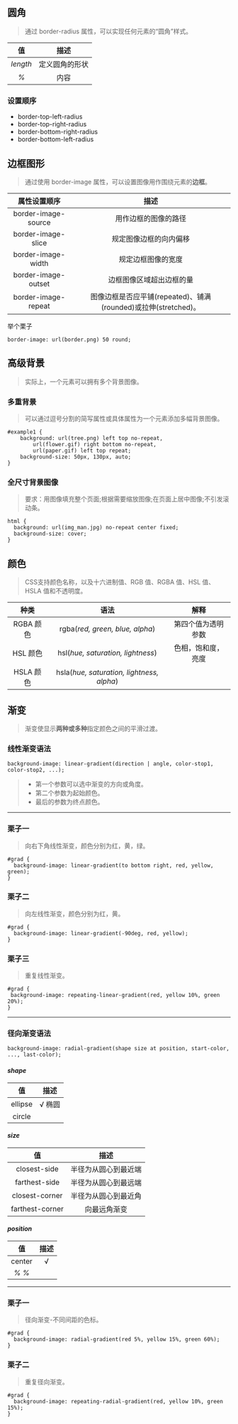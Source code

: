 ## 圆角  
> 通过 border-radius 属性，可以实现任何元素的“圆角”样式。

 值| 描述
 :-: | :-:
 *length* | 定义圆角的形状
 *%* | 内容 

### 设置顺序
- border-top-left-radius
- border-top-right-radius
- border-bottom-right-radius
- border-bottom-left-radius

## 边框图形  
> 通过使用 border-image 属性，可以设置图像用作围绕元素的**边框**。

 属性设置顺序| 描述
 :-: | :-:
 border-image-source | 用作边框的图像的路径
 border-image-slice | 规定图像边框的向内偏移 
 border-image-width | 规定边框图像的宽度
 border-image-outset| 边框图像区域超出边框的量
 border-image-repeat | 图像边框是否应平铺(repeated)、铺满(rounded)或拉伸(stretched)。 

举个栗子
```
border-image: url(border.png) 50 round;
```  

## 高级背景  
> 实际上，一个元素可以拥有多个背景图像。  

### 多重背景  
> 可以通过逗号分割的简写属性或具体属性为一个元素添加多幅背景图像。  
```
#example1 {
    background: url(tree.png) left top no-repeat, 
        url(flower.gif) right bottom no-repeat, 
        url(paper.gif) left top repeat;
    background-size: 50px, 130px, auto;
}
```
### 全尺寸背景图像
> 要求：用图像填充整个页面;根据需要缩放图像;在页面上居中图像;不引发滚动条。  
```
html {
  background: url(img_man.jpg) no-repeat center fixed; 
  background-size: cover;
}
```

## 颜色  
> CSS支持颜色名称，以及十六进制值、RGB 值、RGBA 值、HSL 值、HSLA 值和不透明度。  

 种类 | 语法 | 解释
 :-: | :-: | :-:
 RGBA 颜色 | rgba(*red, green, blue, alpha*) | 第四个值为透明参数
 HSL 颜色 | hsl(*hue, saturation, lightness*) | 色相，饱和度，亮度
 HSLA 颜色 | hsla(*hue, saturation, lightness, alpha*) | 

 ## 渐变  
 > 渐变使显示**两种或多种**指定颜色之间的平滑过渡。  
 
 ### 线性渐变语法  
 ```
 background-image: linear-gradient(direction | angle, color-stop1, color-stop2, ...);
 ```
 > - 第一个参数可以选中渐变的方向或角度。
 > - 第二个参数为起始颜色。
 > - 最后的参数为终点颜色。
 
----  
### 栗子一
> 向右下角线性渐变，颜色分别为红，黄，绿。  
```
#grad {
  background-image: linear-gradient(to bottom right, red, yellow, green);
}
```

### 栗子二
> 向左线性渐变，颜色分别为红，黄。  
```
#grad {
  background-image: linear-gradient(-90deg, red, yellow);
}
``` 
 
 ### 栗子三  
 > 重复线性渐变。
 ```
#grad {
  background-image: repeating-linear-gradient(red, yellow 10%, green 20%);
}
 ```  
----  
### 径向渐变语法  
```
background-image: radial-gradient(shape size at position, start-color, ..., last-color);
```  

#### *shape*
 值 | 描述 
 :-: | :-:
 ellipse | √ 椭圆
 circle | 
 
#### *size*
 值 | 描述  
 :-: | :-:
 closest-side | 半径为从圆心到最近端
 farthest-side | 半径为从圆心到最远端
 closest-corner | 半径为从圆心到最近角
 farthest-corner | 向最远角渐变
 
#### *position*
 值 | 描述 
 :-: | :-:
 center | √
 *% %* | 
 
----  
### 栗子一
> 径向渐变-不同间距的色标。  
```
#grad {
  background-image: radial-gradient(red 5%, yellow 15%, green 60%);
}
```

### 栗子二
> 重复径向渐变。  
```
#grad {
  background-image: repeating-radial-gradient(red, yellow 10%, green 15%);
}
```







 

 

